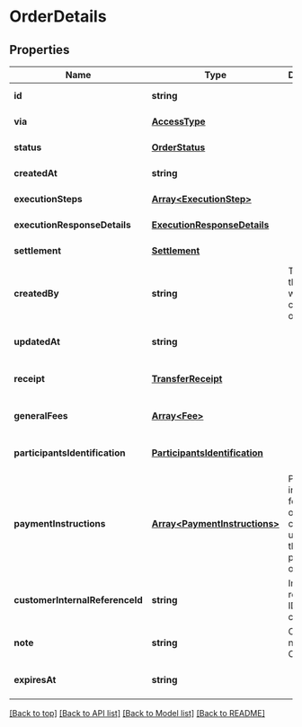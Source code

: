 # OrderDetails

## Properties

|Name | Type | Description | Notes|
|------------ | ------------- | ------------- | -------------|
|**id** | **string** |  | [default to undefined]|
|**via** | [**AccessType**](AccessType.md) |  | [default to undefined]|
|**status** | [**OrderStatus**](OrderStatus.md) |  | [default to undefined]|
|**createdAt** | **string** |  | [default to undefined]|
|**executionSteps** | [**Array&lt;ExecutionStep&gt;**](ExecutionStep.md) |  | [default to undefined]|
|**executionResponseDetails** | [**ExecutionResponseDetails**](ExecutionResponseDetails.md) |  | [default to undefined]|
|**settlement** | [**Settlement**](Settlement.md) |  | [default to undefined]|
|**createdBy** | **string** | The ID of the user who created the order | [default to undefined]|
|**updatedAt** | **string** |  | [optional] [default to undefined]|
|**receipt** | [**TransferReceipt**](TransferReceipt.md) |  | [optional] [default to undefined]|
|**generalFees** | [**Array&lt;Fee&gt;**](Fee.md) |  | [optional] [default to undefined]|
|**participantsIdentification** | [**ParticipantsIdentification**](ParticipantsIdentification.md) |  | [optional] [default to undefined]|
|**paymentInstructions** | [**Array&lt;PaymentInstructions&gt;**](PaymentInstructions.md) | Payment instructions for the order, the client can use one of these to pay the order. | [optional] [default to undefined]|
|**customerInternalReferenceId** | **string** | Internal reference ID for the customer | [optional] [default to undefined]|
|**note** | **string** | Optional note for the Order | [optional] [default to undefined]|
|**expiresAt** | **string** |  | [optional] [default to undefined]|




[[Back to top]](#) [[Back to API list]](../../README.md#documentation-for-api-endpoints) [[Back to Model list]](../../README.md#documentation-for-models) [[Back to README]](../../README.md)
